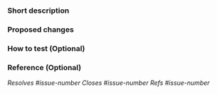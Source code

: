 ### Short description

### Proposed changes

### How to test (Optional)

### Reference (Optional)

_Resolves #issue-number_
_Closes #issue-number_
_Refs #issue-number_
